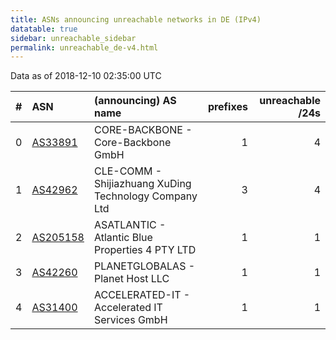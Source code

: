 ```yaml
---
title: ASNs announcing unreachable networks in DE (IPv4)
datatable: true
sidebar: unreachable_sidebar
permalink: unreachable_de-v4.html
---
```


Data as of 2018-12-10 02:35:00 UTC


<div class="datatable-begin"></div>

|   # | ASN                                      | (announcing) AS name                                  |   prefixes |   unreachable /24s |
|----:|:-----------------------------------------|:------------------------------------------------------|-----------:|-------------------:|
|   0 | [AS33891](unreachable_AS33891-v4.html)   | CORE-BACKBONE - Core-Backbone GmbH                    |          1 |                  4 |
|   1 | [AS42962](unreachable_AS42962-v4.html)   | CLE-COMM - Shijiazhuang XuDing Technology Company Ltd |          3 |                  4 |
|   2 | [AS205158](unreachable_AS205158-v4.html) | ASATLANTIC - Atlantic Blue Properties 4 PTY LTD       |          1 |                  1 |
|   3 | [AS42260](unreachable_AS42260-v4.html)   | PLANETGLOBALAS - Planet Host LLC                      |          1 |                  1 |
|   4 | [AS31400](unreachable_AS31400-v4.html)   | ACCELERATED-IT - Accelerated IT Services GmbH         |          1 |                  1 |

<div class="datatable-end"></div>
